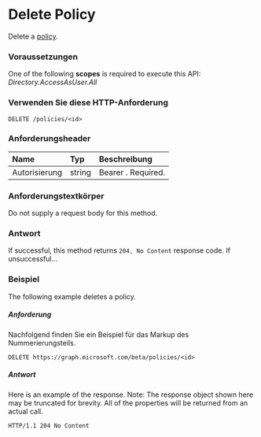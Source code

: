 # <a name="delete-policy"></a>Delete Policy

Delete a [policy](../resources/policy.md).

### <a name="prerequisites"></a>Voraussetzungen
One of the following **scopes** is required to execute this API: *Directory.AccessAsUser.All*

### <a name="http-request"></a>Verwenden Sie diese HTTP-Anforderung

```http
DELETE /policies/<id>
```
### <a name="request-headers"></a>Anforderungsheader
| Name       | Typ | Beschreibung|
|:---------------|:--------|:----------|
| Autorisierung  | string  | Bearer <token>. Required. |

### <a name="request-body"></a>Anforderungstextkörper
Do not supply a request body for this method.

### <a name="response"></a>Antwort
If successful, this method returns `204, No Content` response code. If unsuccessful...

### <a name="example"></a>Beispiel
The following example deletes a policy.

##### <a name="request"></a>Anforderung
Nachfolgend finden Sie ein Beispiel für das Markup des Nummerierungsteils.

```http
DELETE https://graph.microsoft.com/beta/policies/<id>
```

##### <a name="response"></a>Antwort
Here is an example of the response. Note: The response object shown here may be truncated for brevity. All of the properties will be returned from an actual call.

```http
HTTP/1.1 204 No Content
```
